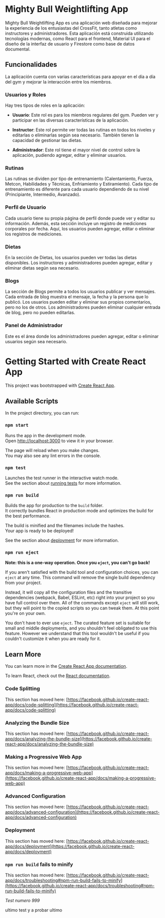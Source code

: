 # Mighty Bull Weightlifting App

Mighty Bull Weightlifting App es una aplicación web diseñada para mejorar la experiencia de los entusiastas del CrossFit, tanto atletas como instructores y administradores. Esta aplicación está construida utilizando tecnologías modernas, como React para el frontend, Material UI para el diseño de la interfaz de usuario y Firestore como base de datos documental.

## Funcionalidades

La aplicación cuenta con varias características para apoyar en el día a día del gym y mejorar la interacción entre los miembros.

### Usuarios y Roles

Hay tres tipos de roles en la aplicación:

- **Usuario**: Este rol es para los miembros regulares del gym. Pueden ver y participar en las diversas características de la aplicación.

- **Instructor**: Este rol permite ver todas las rutinas en todos los niveles y editarlas o eliminarlas según sea necesario. También tienen la capacidad de gestionar las dietas.

- **Administrador**: Este rol tiene el mayor nivel de control sobre la aplicación, pudiendo agregar, editar y eliminar usuarios.

### Rutinas

Las rutinas se dividen por tipo de entrenamiento (Calentamiento, Fuerza, Metcon, Habilidades y Técnicas, Enfriamiento y Estiramiento). Cada tipo de entrenamiento es diferente para cada usuario dependiendo de su nivel (Principiante, Intermedio, Avanzado).

### Perfil de Usuario

Cada usuario tiene su propia página de perfil donde puede ver y editar su información. Además, esta sección incluye un registro de mediciones corporales por fecha. Aquí, los usuarios pueden agregar, editar o eliminar los registros de mediciones.

### Dietas

En la sección de Dietas, los usuarios pueden ver todas las dietas disponibles. Los instructores y administradores pueden agregar, editar y eliminar dietas según sea necesario.

### Blogs

La sección de Blogs permite a todos los usuarios publicar y ver mensajes. Cada entrada de blog muestra el mensaje, la fecha y la persona que lo publicó. Los usuarios pueden editar y eliminar sus propios comentarios, pero no los de otros. Los administradores pueden eliminar cualquier entrada de blog, pero no pueden editarlas.

### Panel de Administrador

Este es el área donde los administradores pueden agregar, editar o eliminar usuarios según sea necesario.

# Getting Started with Create React App

This project was bootstrapped with [Create React App](https://github.com/facebook/create-react-app).

## Available Scripts

In the project directory, you can run:

### `npm start`

Runs the app in the development mode.\
Open [http://localhost:3000](http://localhost:3000) to view it in your browser.

The page will reload when you make changes.\
You may also see any lint errors in the console.

### `npm test`

Launches the test runner in the interactive watch mode.\
See the section about [running tests](https://facebook.github.io/create-react-app/docs/running-tests) for more information.

### `npm run build`

Builds the app for production to the `build` folder.\
It correctly bundles React in production mode and optimizes the build for the best performance.

The build is minified and the filenames include the hashes.\
Your app is ready to be deployed!

See the section about [deployment](https://facebook.github.io/create-react-app/docs/deployment) for more information.

### `npm run eject`

**Note: this is a one-way operation. Once you `eject`, you can't go back!**

If you aren't satisfied with the build tool and configuration choices, you can `eject` at any time. This command will remove the single build dependency from your project.

Instead, it will copy all the configuration files and the transitive dependencies (webpack, Babel, ESLint, etc) right into your project so you have full control over them. All of the commands except `eject` will still work, but they will point to the copied scripts so you can tweak them. At this point you're on your own.

You don't have to ever use `eject`. The curated feature set is suitable for small and middle deployments, and you shouldn't feel obligated to use this feature. However we understand that this tool wouldn't be useful if you couldn't customize it when you are ready for it.

## Learn More

You can learn more in the [Create React App documentation](https://facebook.github.io/create-react-app/docs/getting-started).

To learn React, check out the [React documentation](https://reactjs.org/).

### Code Splitting

This section has moved here: [https://facebook.github.io/create-react-app/docs/code-splitting](https://facebook.github.io/create-react-app/docs/code-splitting)

### Analyzing the Bundle Size

This section has moved here: [https://facebook.github.io/create-react-app/docs/analyzing-the-bundle-size](https://facebook.github.io/create-react-app/docs/analyzing-the-bundle-size)

### Making a Progressive Web App

This section has moved here: [https://facebook.github.io/create-react-app/docs/making-a-progressive-web-app](https://facebook.github.io/create-react-app/docs/making-a-progressive-web-app)

### Advanced Configuration

This section has moved here: [https://facebook.github.io/create-react-app/docs/advanced-configuration](https://facebook.github.io/create-react-app/docs/advanced-configuration)

### Deployment

This section has moved here: [https://facebook.github.io/create-react-app/docs/deployment](https://facebook.github.io/create-react-app/docs/deployment)

### `npm run build` fails to minify

This section has moved here: [https://facebook.github.io/create-react-app/docs/troubleshooting#npm-run-build-fails-to-minify](https://facebook.github.io/create-react-app/docs/troubleshooting#npm-run-build-fails-to-minify)


*Test numero 999*

ultimo test y a probar ultimo 

